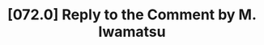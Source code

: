 ---
title: "[072.0] Reply to the Comment by M. Iwamatsu"
collection: publications
permalink: /publication/072.0
paperurl: 'http://jimlutsko.github.io/files/Lutsko_EPL_2009_2.pdf'
citation: 'James F. Lutsko, &quot;Reply to the Comment by M. Iwamatsu&quot;, <i>EuroPhys. Lett.</i>, <strong>86</strong>, 26002 (2009)'
---